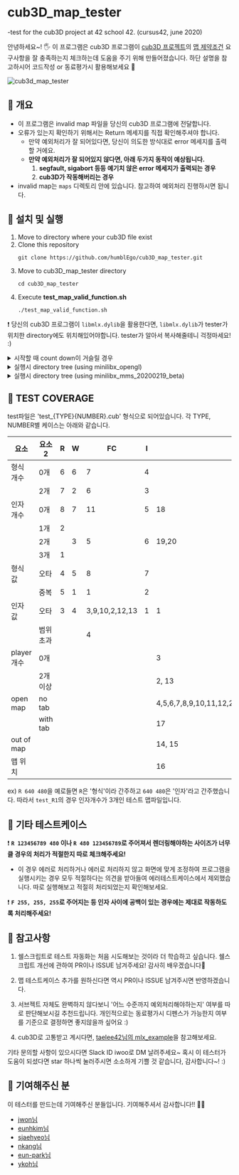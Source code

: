 # cub3D_map_tester

-test for the cub3D project at 42 school 42. (cursus42, june 2020)

안녕하세요~! 🖐 이 프로그램은 cub3D 프로그램이 [cub3D 프로젝트](https://github.com/moon9ua/42_seoul/wiki/2.-cub3D#cub3d)의 [맵 제약조건](https://github.com/moon9ua/42_seoul/wiki/2.-cub3D#chapter-4-%ED%95%84%EC%88%98-%ED%8C%8C%ED%8A%B8---cub3d) 요구사항을 잘 충족하는지 체크하는데 도움을 주기 위해 만들어졌습니다. 하단 설명을 참고하시어 코드작성 or 동료평가시 활용해보세요 🙂

![cub3d_map_tester](https://user-images.githubusercontent.com/54612343/83720405-f5973a00-a673-11ea-994a-c9cde59aa429.gif)

## 🍉 개요

- 이 프로그램은 invalid map 파일을 당신의 cub3D 프로그램에 전달합니다.
- 오류가 있는지 확인하기 위해서는 Return 메세지를 직접 확인해주셔야 합니다.
  - 만약 예외처리가 잘 되어있다면, 당신이 의도한 방식대로 error 메세지를 출력할 거에요.
  - **만약 예외처리가 잘 되어있지 않다면, 아래 두가지 동작이 예상됩니다.**
    1. **segfault, sigabort 등등 예기치 않은 error 메세지가 출력되는 경우**
    2. **cub3D가 작동해버리는 경우**
- invalid map는 `maps` 디렉토리 안에 있습니다. 참고하여 예외처리 진행하시면 됩니다.

## 🍉 설치 및 실행

1. Move to directory where your cub3D file exist
2. Clone this repository
   ```console
   git clone https://github.com/humblEgo/cub3D_map_tester.git
   ```
3. Move to cub3D_map_tester directory
   ```console
   cd cub3D_map_tester
   ```
4. Execute **test_map_valid_function.sh**
   ```console
   ./test_map_valid_function.sh
   ```

❗ 당신의 cub3D 프로그램이 `libmlx.dylib`을 활용한다면, `libmlx.dylib`가 tester가 위치한 directory에도 위치해있어야합니다. tester가 알아서 복사해줄테니 걱정마세요! :)

<details>
    <summary>시작할 때 count down이 거슬릴 경우</summary>
    <p> <br>-f 옵션을 넣어서 count down을 생략할 수 있습니다. 
    
    ./test_map_valid_function.sh -f
    
</p>   
</details>

<details>
    <summary>실행시 directory tree (using minilibx_opengl)</summary>
    <p> <br>결과적으로 test_map_valid_function.sh 의 상위 디렉토리에 cub3D 실행파일이 있으면 됩니다.
    
    
    .
    ├── cub3D
    ├── _cub3D_map_tester
    |   ├── test_map_valid_function.sh
    |   ├── README.md
    |   ├── _images
    |   └── _maps
    |   ├── ...
    └── ...
    
    
</p>   
</details>

<details>
    <summary>실행시 directory tree (using minilibx_mms_20200219_beta)</summary>
    <p> <br> `test_map_valid_function.sh`과 `libmlx.dylib`을 같은 디렉토리에 위치시킵니다. 또한 그 디렉토리의 상위 디렉토리에 cub3D 실행파일이 위치하면 됩니다.
    
    
    .
    ├── cub3D
    ├── _cub3D_map_tester
    |   ├── test_map_valid_function.sh
    |   ├── libmlx.dylib
    |   ├── README.md
    |   ├── _images
    |   └── _maps
    |   ├── ...
    └── ...
    
    
</p>   
</details>

## 🍉 TEST COVERAGE

test파일은 'test\_{TYPE}{NUMBER}.cub' 형식으로 되어있습니다.
각 TYPE, NUMBER별 케이스는 아래와 같습니다.

| 요소       | 요소2    | R   | W   | FC             | I   | MAP                                                         |
| ---------- | -------- | --- | --- | -------------- | --- | ----------------------------------------------------------- |
| 형식 개수  | 0개      | 6   | 6   | 7              | 4   |                                                             |
|            | 2개      | 7   | 2   | 6              | 3   |                                                             |
| 인자 개수  | 0개      | 8   | 7   | 11             | 5   | 18                                                          |
|            | 1개      | 2   |     |                |     |                                                             |
|            | 2개      |     | 3   | 5              | 6   | 19,20                                                       |
|            | 3개      | 1   |     |                |     |                                                             |
| 형식 값    | 오타     | 4   | 5   | 8              | 7   |                                                             |
|            | 중복     | 5   | 1   | 1              | 2   |                                                             |
| 인자 값    | 오타     | 3   | 4   | 3,9,10,2,12,13 | 1   | 1                                                           |
|            | 범위초과 |     |     | 4              |     |                                                             |
| player개수 | 0개      |     |     |                |     | 3                                                           |
|            | 2개 이상 |     |     |                |     | 2, 13                                                       |
| open map   | no tab   |     |     |                |     | 4,5,6,7,8,9,10,11,12,21,22,23,24,25,26,27,28,29,30,31,32,33 |
|            | with tab |     |     |                |     | 17                                                          |
| out of map |          |     |     |                |     | 14, 15                                                      |
| 맵 위치    |          |     |     |                |     | 16                                                          |

ex)
`R 640 480`을 예로들면 `R`은 '형식'이라 간주하고 `640 480`은 '인자'라고 간주했습니다.
따라서 `test_R1`의 경우 인자개수가 3개인 테스트 맵파일입니다.

## 🍉 기타 테스트케이스

❗ **`R 123456789 480` 이나 `R 480 123456789`로 주어져서 렌더링해야하는 사이즈가 너무 클 경우의 처리가 적절한지 따로 체크해주세요!**

- 이 경우 에러로 처리하거나 에러로 처리하지 않고 화면에 맞게 조정하여 프로그램을 실행시키는 경우 모두 적절하다는 의견을 받아들여 에러테스트케이스에서 제외했습니다. 따로 실행해보고 적절히 처리되었는지 확인해보세요.

❗ **`F 255, 255, 255`로 주어지는 등 인자 사이에 공백이 있는 경우에는 제대로 작동하도록 처리해주세요!**

## 🍉 참고사항

1. 쉘스크립트로 테스트 자동화는 처음 시도해보는 것이라 더 학습하고 싶습니다.
   쉘스크립트 개선에 관하여 PR이나 ISSUE 남겨주세요! 감사히 배우겠습니다🙏

2. 맵 테스트케이스 추가를 원하신다면 역시 PR이나 ISSUE 남겨주시면 반영하겠습니다.

3. 서브젝트 자체도 완벽하지 않다보니 '어느 수준까지 예외처리해야하는지' 여부를 따로 판단해보시길 추천드립니다. 개인적으로는 동료평가시 디펜스가 가능한지 여부를 기준으로 결정하면 좋지않을까 싶어요 :)

4. cub3D로 고통받고 계시다면, [taelee42님의 mlx_example](https://github.com/taelee42/mlx_example)을 참고해보세요.

기타 문의할 사항이 있으시다면 Slack ID iwoo로 DM 날려주세요~
혹시 이 테스터가 도움이 되셨다면 star 하나씩 눌러주시면 소소하게 기쁠 것 같습니다, 감사합니다~! :)

## 🍉 기여해주신 분

이 테스터를 만드는데 기여해주신 분들입니다. 기여해주셔서 감사합니다!! 👏👏

- [jwon님](https://github.com/jwon42)
- [eunhkim님](https://github.com/eunhyulkim)
- [sjaehyeo님](https://github.com/QKRM)
- [nkang님](https://github.com/nKiNk)
- [eun-park님](https://github.com/p-eye)
- [ykoh님](https://github.com/kohyounghwan)
